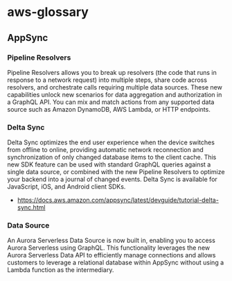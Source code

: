 # aws-glossary


## AppSync

### Pipeline Resolvers

Pipeline Resolvers allows you to break up resolvers (the code that runs in response to a network request) into multiple steps, share code across resolvers, and orchestrate calls requiring multiple data sources. These new capabilities unlock new scenarios for data aggregation and authorization in a GraphQL API. You can mix and match actions from any supported data source such as Amazon DynamoDB, AWS Lambda, or HTTP endpoints.

### Delta Sync

Delta Sync optimizes the end user experience when the device switches from offline to online, providing automatic network reconnection and synchronization of only changed database items to the client cache. This new SDK feature can be used with standard GraphQL queries against a single data source, or combined with the new Pipeline Resolvers to optimize your backend into a journal of changed events. Delta Sync is available for JavaScript, iOS, and Android client SDKs.

- https://docs.aws.amazon.com/appsync/latest/devguide/tutorial-delta-sync.html

### Data Source

An Aurora Serverless Data Source is now built in, enabling you to access Aurora Serverless using GraphQL. This functionality leverages the new Aurora Serverless Data API to efficiently manage connections and allows customers to leverage a relational database within AppSync without using a Lambda function as the intermediary.
